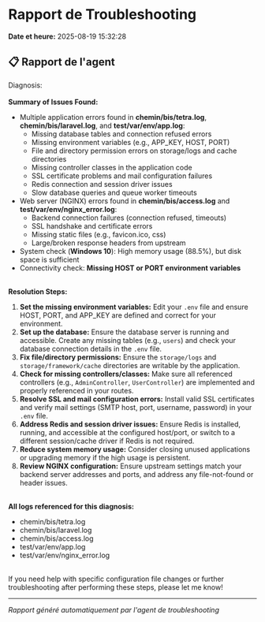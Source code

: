# Rapport de Troubleshooting

**Date et heure:** 2025-08-19 15:32:28

## 📋 Rapport de l'agent

Diagnosis:<br><br><b>Summary of Issues Found:</b><br><ul><li>Multiple application errors found in <b>chemin/bis/tetra.log</b>, <b>chemin/bis/laravel.log</b>, and <b>test/var/env/app.log</b>:<ul><li>Missing database tables and connection refused errors</li><li>Missing environment variables (e.g., APP_KEY, HOST, PORT)</li><li>File and directory permission errors on storage/logs and cache directories</li><li>Missing controller classes in the application code</li><li>SSL certificate problems and mail configuration failures</li><li>Redis connection and session driver issues</li><li>Slow database queries and queue worker timeouts</li></ul></li><li>Web server (NGINX) errors found in <b>chemin/bis/access.log</b> and <b>test/var/env/nginx_error.log</b>:<ul><li>Backend connection failures (connection refused, timeouts)</li><li>SSL handshake and certificate errors</li><li>Missing static files (e.g., favicon.ico, css)</li><li>Large/broken response headers from upstream</li></ul></li><li>System check (<b>Windows 10</b>): High memory usage (88.5%), but disk space is sufficient</li><li>Connectivity check: <b>Missing HOST or PORT environment variables</b></li></ul><br><b>Resolution Steps:</b><ol><li><b>Set the missing environment variables:</b> Edit your <code>.env</code> file and ensure HOST, PORT, and APP_KEY are defined and correct for your environment.</li><li><b>Set up the database:</b> Ensure the database server is running and accessible. Create any missing tables (e.g., <code>users</code>) and check your database connection details in the <code>.env</code> file.</li><li><b>Fix file/directory permissions:</b> Ensure the <code>storage/logs</code> and <code>storage/framework/cache</code> directories are writable by the application.</li><li><b>Check for missing controllers/classes:</b> Make sure all referenced controllers (e.g., <code>AdminController</code>, <code>UserController</code>) are implemented and properly referenced in your routes.</li><li><b>Resolve SSL and mail configuration errors:</b> Install valid SSL certificates and verify mail settings (SMTP host, port, username, password) in your <code>.env</code> file.</li><li><b>Address Redis and session driver issues:</b> Ensure Redis is installed, running, and accessible at the configured host/port, or switch to a different session/cache driver if Redis is not required.</li><li><b>Reduce system memory usage:</b> Consider closing unused applications or upgrading memory if the high usage is persistent.</li><li><b>Review NGINX configuration:</b> Ensure upstream settings match your backend server addresses and ports, and address any file-not-found or header issues.</li></ol><br><b>All logs referenced for this diagnosis:</b><ul><li>chemin/bis/tetra.log</li><li>chemin/bis/laravel.log</li><li>chemin/bis/access.log</li><li>test/var/env/app.log</li><li>test/var/env/nginx_error.log</li></ul><br>If you need help with specific configuration file changes or further troubleshooting after performing these steps, please let me know!

---
*Rapport généré automatiquement par l'agent de troubleshooting*
